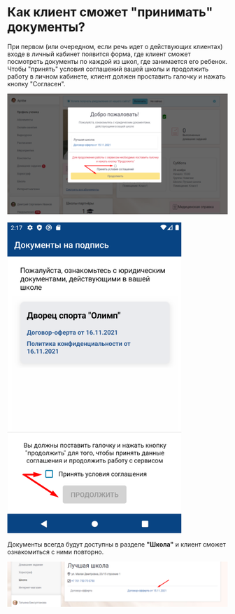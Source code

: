# Как клиент сможет "принимать" документы?

При первом (или очередном, если речь идет о действующих клиентах) входе в личный кабинет появится форма, где клиент сможет посмотреть документы по каждой из школ, где занимается его ребенок. Чтобы "принять" условия соглашений вашей школы и продолжить работу в личном кабинете, клиент должен проставить галочку и нажать кнопку "Согласен".

![Окно с документами при первом входе в ЛК в веб-версии](<../.gitbook/assets/image (24).png>)

![Окно с документами при первом входе в ЛК через мобильное приложение](<../.gitbook/assets/image (22).png>)

Документы всегда будут доступны в разделе **"Школа"** и клиент сможет ознакомиться с ними повторно.

![](<../.gitbook/assets/image (30).png>)

